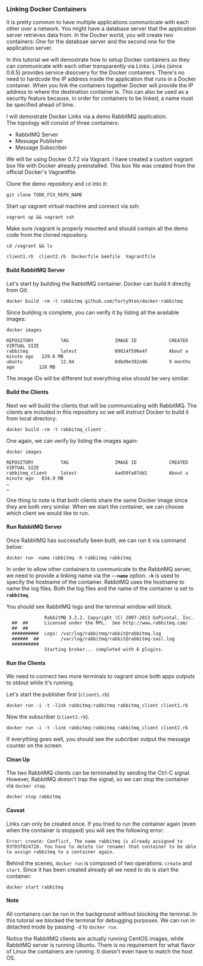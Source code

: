 ### Linking Docker Containers

It is pretty common to have multiple applications communicate with each other over a network.  You might have a database server that the application server retrieves data from.  In the Docker world, you will create two containers: One for the databsae server and the second one for the application server.

In this tutorial we will demostrate how to setup Docker containers so they can communicate with each other transparently via Links.  Links (since 0.6.5) provides service disocvery for the Docker containers.  There's no need to hardcode the IP address inside  the application that runs in a Docker container.  When you link the containers together Docker will provide the IP address to where the destination container is.  This can also be used as a security feature because, in order for containers to be linked, a name must be specified ahead of time.

I will demostrate Docker Links via a demo RabbitMQ application.  
The topology will consist of three containers:

* RabbitMQ Server
* Message Publisher
* Message Subscriber

We will be using Docker 0.7.2 via Vagrant.  I have created a custom vagrant box file with Docker already preinstalled.  This box file was created from the official Docker's Vagrantfile.

Clone the demo repository and ```cd``` into it:

```git clone TODO_FIX_REPO_NAME``` 

Start up vagrant virtual machine and connect via ssh:

```vagrant up && vagrant ssh```

Make sure /vagrant is properly mounted and should contain all the demo code from the cloned repository.

```cd /vagrant && ls```

```
client1.rb  client2.rb  Dockerfile Gemfile  Vagrantfile
```

#### Build RabbitMQ Server

Let's start by building the RabbitMQ container.  Docker can build it directly from Git:

```docker build -rm -t rabbitmq github.com/forty9ten/docker-rabbitmq```

Since building is complete, you can verify it by listing all the available images:

```docker images```

```
REPOSITORY          TAG                 IMAGE ID            CREATED              VIRTUAL SIZE
rabbitmq            latest              09814f596e4f        About a minute ago   229.6 MB
ubuntu              12.04               8dbd9e392a96        9 months ago         128 MB
```

The image IDs will be different but everything else should be very similar.

#### Build the Clients

Next we will build the clients that will be communicating with RabbitMQ.  The clients are included in this repository so we will instruct Docker to build it from local directory:

```docker build -rm -t rabbitmq_client .```

One again, we can verify by listing the images again:

```docker images```

```
REPOSITORY          TAG                 IMAGE ID            CREATED              VIRTUAL SIZE
rabbitmq_client     latest              4ad59fa07dd1        About a minute ago   834.9 MB
…
…
```

One thing to note is that both clients share the same Docker image since they are both very similar.  When we start the container, we can choose which client we would like to run.

#### Run RabbitMQ Server

Once RabbitMQ has successfully been built, we can run it via command below:

```docker run -name rabbitmq -h rabbitmq rabbitmq```

In order to allow other containers to communicate to the RabbitMQ server, we need to provide a linking name via the **```--name```** option.  **```-h```** is used to specify the hostname of the container.  RabbitMQ uses the hostname to name the log files.  Both the log files and the name of the container is set to **```rabbitmq```**.

You should see RabbitMQ logo and the terminal window will block.

```
              RabbitMQ 3.2.2. Copyright (C) 2007-2013 GoPivotal, Inc.
  ##  ##      Licensed under the MPL.  See http://www.rabbitmq.com/
  ##  ##
  ##########  Logs: /var/log/rabbitmq/rabbit@rabbitmq.log
  ######  ##        /var/log/rabbitmq/rabbit@rabbitmq-sasl.log
  ##########
              Starting broker... completed with 6 plugins.
```

#### Run the Clients    

We need to connect two more terminals to vagrant since both apps outputs to stdout while it's running.

Let's start the publisher first (```client1.rb```) 

```docker run -i -t -link rabbitmq:rabbitmq rabbitmq_client client1.rb```

Now the subscriber (```client2.rb```). 

```docker run -i -t -link rabbitmq:rabbitmq rabbitmq_client client2.rb```

If everything goes well, you should see the subcriber output the message counter on the screen.

#### Clean Up

The two RabbitMQ clients can be terminated by sending the Ctrl-C signal.  However, RabbitMQ doesn't trap the signal, so we can stop the container via ```docker stop```. 

```docker stop rabbitmq```


#### Caveat

Links can only be created once.  If you tried to run the container again (even when the container is stopped) you will see the following error:

```
Error: create: Conflict, The name rabbitmq is already assigned to 93f03f024728. You have to delete (or rename) that container to be able to assign rabbitmq to a container again.
```

Behind the scenes, ```docker run``` is composed of two operations: ```create``` and ```start```.  Since it has been created already all we need to do is start the container:

```docker start rabbitmq```


#### Note

All containers can be run in the background without blocking the terminal.  In this tutorial we blocked the terminal for debugging purposes.  We can run in detached mode by passing ```-d``` to ```docker run```.

Notice the RabbitMQ clients are actually running CentOS images, while RabbitMQ server is running Ubuntu.  There is no requirement for what flavor of Linux the containers are running.  It doesn't even have to match the host OS.

 
